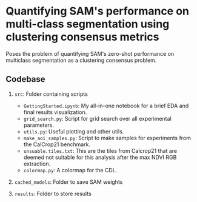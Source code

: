 # Quantifying SAM's performance on multi-class segmentation using clustering consensus metrics

Poses the problem of quantifying SAM's zero-shot performance on multiclass segmentation as a clustering consensus problem.

## Codebase

1. `src`: Folder containing scripts

    - `GettingStarted.ipynb`: My all-in-one notebook for a brief EDA and final results visualization.
    - `grid_search.py`: Script for grid search over all experimental parameters.
    - `utils.py`: Useful plotting and other utils.
    - `make_aoi_samples.py`: Script to make samples for experiments from the CalCrop21 benchmark. 
    - `unsuable.tiles.txt`: This are the tiles from Calcrop21 that are deemed not suitable for this analysis after the max NDVI RGB extraction.
    - `colormap.py`: A colormap for the CDL.

2. `cached_models`: Folder to save SAM weights

3. `results`: Folder to store results



